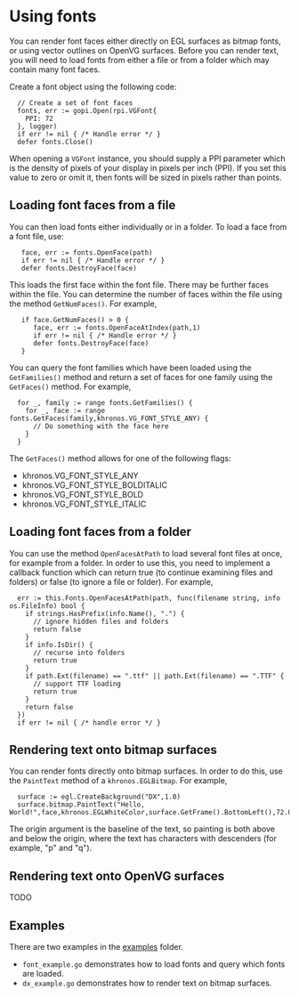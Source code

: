 
# Using fonts

You can render font faces either directly on EGL surfaces as bitmap fonts, or
using vector outlines on OpenVG surfaces. Before you can render text, you will
need to load fonts from either a file or from a folder which may contain many
font faces.

Create a font object using the following code:

```
  // Create a set of font faces
  fonts, err := gopi.Open(rpi.VGFont{
    PPI: 72
  }, logger)
  if err != nil { /* Handle error */ }
  defer fonts.Close()
```

When opening a `VGFont` instance, you should supply a PPI parameter which is
the density of pixels of your display in pixels per inch (PPI). If you set
this value to zero or omit it, then fonts will be sized in pixels rather than
points.

## Loading font faces from a file

You can then load fonts either individually or in a folder. To load a face from
a font file, use:

```
   face, err := fonts.OpenFace(path)
   if err != nil { /* Handle error */ }
   defer fonts.DestroyFace(face)
```

This loads the first face within the font file. There may be further faces within
the file. You can determine the number of faces within the file using the method
`GetNumFaces()`. For example,

```
   if face.GetNumFaces() > 0 {
      face, err := fonts.OpenFaceAtIndex(path,1)
      if err != nil { /* Handle error */ }   
      defer fonts.DestroyFace(face)
   }
```  

You can query the font families which have been loaded using the `GetFamilies()`
method and return a set of faces for one family using the `GetFaces()` method.
For example,

```
  for _, family := range fonts.GetFamilies() {
    for _, face := range fonts.GetFaces(family,khronos.VG_FONT_STYLE_ANY) {
	  // Do something with the face here
	}
  }
```

The `GetFaces()` method allows for one of the following flags:

  * khronos.VG_FONT_STYLE_ANY
  * khronos.VG_FONT_STYLE_BOLDITALIC
  * khronos.VG_FONT_STYLE_BOLD
  * khronos.VG_FONT_STYLE_ITALIC

## Loading font faces from a folder

You can use the method `OpenFacesAtPath` to load several font files at once,
for example from a folder. In order to use this, you need to implement a callback
function which can return true (to continue examining files and folders) or
false (to ignore a file or folder). For example,

```
  err := this.Fonts.OpenFacesAtPath(path, func(filename string, info os.FileInfo) bool {
    if strings.HasPrefix(info.Name(), ".") {
      // ignore hidden files and folders
      return false
    }
	if info.IsDir() {
      // recurse into folders
	  return true
	}
	if path.Ext(filename) == ".ttf" || path.Ext(filename) == ".TTF" {
	  // support TTF loading
	  return true
	}
	return false
  })
  if err != nil { /* handle error */ }
```

## Rendering text onto bitmap surfaces

You can render fonts directly onto bitmap surfaces. In order to do this,
use the `PaintText` method of a `khronos.EGLBitmap`. For example,

```
  surface := egl.CreateBackground("DX",1.0)
  surface.bitmap.PaintText("Hello, World!",face,khronos.EGLWhiteColor,surface.GetFrame().BottomLeft(),72.0)
```

The origin argument is the baseline of the text, so painting is both above and 
below the origin, where the text has characters with descenders (for example,
"p" and "q").

## Rendering text onto OpenVG surfaces

TODO

## Examples

There are two examples in the [examples](https://github.com/djthorpe/gopi/tree/master/examples/vgfont)
folder. 

  * `font_example.go` demonstrates how to load fonts and query which fonts are loaded.
  * `dx_example.go` demonstrates how to render text on bitmap surfaces.





